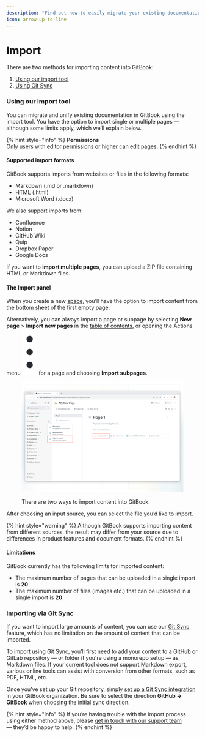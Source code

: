 ```yaml
---
description: "Find out how to easily migrate your existing documentation —\_and which formats GitBook supports."
icon: arrow-up-to-line
---
```


# Import

There are two methods for importing content into GitBook:

1. [Using our import tool](import.md#using-our-import-tool)
2. [Using Git Sync](import.md#importing-via-git-sync)

### Using our import tool

You can migrate and unify existing documentation in GitBook using the import tool. You have the option to import single or multiple pages — although some limits apply, which we’ll explain below.

{% hint style="info" %}
**Permissions**\
Only users with [editor permissions or higher](../account-management/member-management/roles.md) can edit pages.
{% endhint %}

#### Supported import formats

GitBook supports imports from websites or files in the following formats:

* Markdown (.md or .markdown)
* HTML (.html)
* Microsoft Word (.docx)

We also support imports from:

* Confluence
* Notion
* GitHub Wiki
* Quip
* Dropbox Paper
* Google Docs

If you want to **import multiple pages**, you can upload a ZIP file containing HTML or Markdown files.

#### The Import panel

When you create a new [space](editor/content-structure/what-is-a-space.md), you’ll have the option to import content from the bottom sheet of the first empty page:

Alternatively, you can always import a page or subpage by selecting **New page** > **Import new pages** in the [table of contents](editor/navigation.md#table-of-contents), or opening the Actions menu <img src="../.gitbook/assets/Actions menu.png" alt="" data-size="line"> for a page and choosing **Import subpages**.

<div data-full-width="false">

<figure><img src="../.gitbook/assets/import-button (2).png" alt=""><figcaption><p>There are two ways to import content into GitBook.</p></figcaption></figure>

</div>

After choosing an input source, you can select the file you’d like to import.

{% hint style="warning" %}
Although GitBook supports importing content from different sources, the result may differ from your source due to differences in product features and document formats.
{% endhint %}

#### Limitations

GitBook currently has the following limits for imported content:

* The maximum number of pages that can be uploaded in a single import is **20**.
* The maximum number of files (images etc.) that can be uploaded in a single import is **20**.

### Importing via Git Sync

If you want to import large amounts of content, you can use our [Git Sync](../integrations/git-sync/) feature, which has no limitation on the amount of content that can be imported.&#x20;

To import using Git Sync, you’ll first need to add your content to a GitHub or GitLab repository — or folder if you're using a monorepo setup — as Markdown files. If your current tool does not support Markdown export, various online tools can assist with conversion from other formats, such as PDF, HTML, etc.

Once you’ve set up your Git repository, simply [set up a Git Sync integration](../integrations/git-sync/) in your GitBook organization. Be sure to select the direction **GitHub -> GitBook** when choosing the initial sync direction.&#x20;

{% hint style="info" %}
If you’re having trouble with the import process using either method above, please [get in touch with our support team](mailto:support@gitbook.com) — they’d be happy to help.
{% endhint %}
